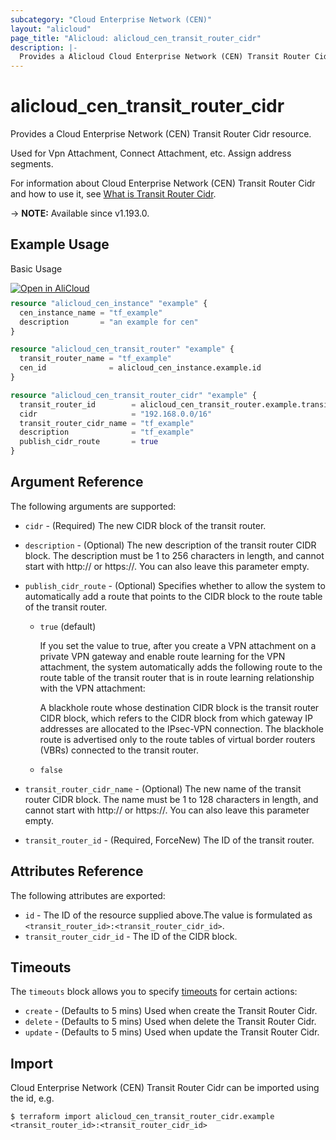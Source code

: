 ```yaml
---
subcategory: "Cloud Enterprise Network (CEN)"
layout: "alicloud"
page_title: "Alicloud: alicloud_cen_transit_router_cidr"
description: |-
  Provides a Alicloud Cloud Enterprise Network (CEN) Transit Router Cidr resource.
---
```


# alicloud_cen_transit_router_cidr

Provides a Cloud Enterprise Network (CEN) Transit Router Cidr resource.

Used for Vpn Attachment, Connect Attachment, etc. Assign address segments.

For information about Cloud Enterprise Network (CEN) Transit Router Cidr and how to use it, see [What is Transit Router Cidr](https://www.alibabacloud.com/help/en/cloud-enterprise-network/latest/createtransitroutercidr).

-> **NOTE:** Available since v1.193.0.

## Example Usage

Basic Usage

<div style="display: block;margin-bottom: 40px;"><div class="oics-button" style="float: right;position: absolute;margin-bottom: 10px;">
  <a href="https://api.aliyun.com/terraform?resource=alicloud_cen_transit_router_cidr&exampleId=66fdd0bb-a861-8044-3efa-cdd9067d7d023b305102&activeTab=example&spm=docs.r.cen_transit_router_cidr.0.66fdd0bba8&intl_lang=EN_US" target="_blank">
    <img alt="Open in AliCloud" src="https://img.alicdn.com/imgextra/i1/O1CN01hjjqXv1uYUlY56FyX_!!6000000006049-55-tps-254-36.svg" style="max-height: 44px; max-width: 100%;">
  </a>
</div></div>

```terraform
resource "alicloud_cen_instance" "example" {
  cen_instance_name = "tf_example"
  description       = "an example for cen"
}

resource "alicloud_cen_transit_router" "example" {
  transit_router_name = "tf_example"
  cen_id              = alicloud_cen_instance.example.id
}

resource "alicloud_cen_transit_router_cidr" "example" {
  transit_router_id        = alicloud_cen_transit_router.example.transit_router_id
  cidr                     = "192.168.0.0/16"
  transit_router_cidr_name = "tf_example"
  description              = "tf_example"
  publish_cidr_route       = true
}
```

## Argument Reference

The following arguments are supported:
* `cidr` - (Required) The new CIDR block of the transit router.
* `description` - (Optional) The new description of the transit router CIDR block.
The description must be 1 to 256 characters in length, and cannot start with http:// or https://. You can also leave this parameter empty.
* `publish_cidr_route` - (Optional) Specifies whether to allow the system to automatically add a route that points to the CIDR block to the route table of the transit router.

  - `true` (default)

    If you set the value to true, after you create a VPN attachment on a private VPN gateway and enable route learning for the VPN attachment, the system automatically adds the following route to the route table of the transit router that is in route learning relationship with the VPN attachment:

    A blackhole route whose destination CIDR block is the transit router CIDR block, which refers to the CIDR block from which gateway IP addresses are allocated to the IPsec-VPN connection. The blackhole route is advertised only to the route tables of virtual border routers (VBRs) connected to the transit router.

  - `false`
* `transit_router_cidr_name` - (Optional) The new name of the transit router CIDR block.
The name must be 1 to 128 characters in length, and cannot start with http:// or https://. You can also leave this parameter empty.
* `transit_router_id` - (Required, ForceNew) The ID of the transit router.

## Attributes Reference

The following attributes are exported:
* `id` - The ID of the resource supplied above.The value is formulated as `<transit_router_id>:<transit_router_cidr_id>`.
* `transit_router_cidr_id` - The ID of the CIDR block.

## Timeouts

The `timeouts` block allows you to specify [timeouts](https://developer.hashicorp.com/terraform/language/resources/syntax#operation-timeouts) for certain actions:
* `create` - (Defaults to 5 mins) Used when create the Transit Router Cidr.
* `delete` - (Defaults to 5 mins) Used when delete the Transit Router Cidr.
* `update` - (Defaults to 5 mins) Used when update the Transit Router Cidr.

## Import

Cloud Enterprise Network (CEN) Transit Router Cidr can be imported using the id, e.g.

```shell
$ terraform import alicloud_cen_transit_router_cidr.example <transit_router_id>:<transit_router_cidr_id>
```